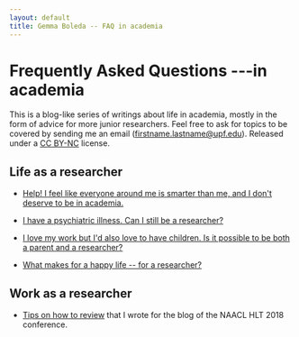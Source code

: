 ```yaml
---
layout: default
title: Gemma Boleda -- FAQ in academia
---
```


# Frequently Asked Questions ---in academia

This is a blog-like series of writings about life in academia, mostly in the form of advice for more junior researchers. Feel free to ask for topics to be covered by sending me an email (firstname.lastname@upf.edu). Released under a [CC BY-NC](https://creativecommons.org/licenses/by-nc/4.0/) license.

## Life as a researcher

- [Help! I feel like everyone around me is smarter than me, and I don't deserve to be in academia.](./impostor-syndrome.html)

- [I have a psychiatric illness. Can I still be a researcher?](/researcher-psychiatric-illness.html)

- [I love my work but I'd also love to have children. Is it possible to be both a parent and a researcher?](/children-as-a-scientist.html)

- [What makes for a happy life -- for a researcher?](/what-makes-happy-life.html)

## Work as a researcher

- [Tips on how to review](https://naacl2018.wordpress.com/2018/01/04/reviewing-advice-by-gemma-boleda/) that I wrote for the blog of the NAACL HLT 2018 conference.
